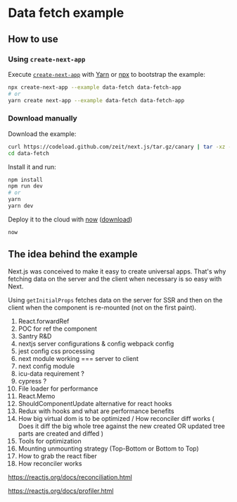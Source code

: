 # Data fetch example

## How to use

### Using `create-next-app`

Execute [`create-next-app`](https://github.com/segmentio/create-next-app) with [Yarn](https://yarnpkg.com/lang/en/docs/cli/create/) or [npx](https://github.com/zkat/npx#readme) to bootstrap the example:

```bash
npx create-next-app --example data-fetch data-fetch-app
# or
yarn create next-app --example data-fetch data-fetch-app
```

### Download manually

Download the example:

```bash
curl https://codeload.github.com/zeit/next.js/tar.gz/canary | tar -xz --strip=2 next.js-canary/examples/data-fetch
cd data-fetch
```

Install it and run:

```bash
npm install
npm run dev
# or
yarn
yarn dev
```

Deploy it to the cloud with [now](https://zeit.co/now) ([download](https://zeit.co/download))

```bash
now
```

## The idea behind the example

Next.js was conceived to make it easy to create universal apps. That's why fetching data
on the server and the client when necessary is so easy with Next.

Using `getInitialProps` fetches data on the server for SSR and then on the client when the component is re-mounted (not on the first paint).




1. React.forwardRef
2. POC for ref the component
3. Santry R&D
4. nextjs server configurations & config webpack config
5. jest config css processing
6. next module working === server to client
7. next config module
8. icu-data requirement ?
9. cypress ?
10. File loader for performance
11. React.Memo
12. ShouldComponentUpdate alternative for react hooks
13. Redux with hooks and what are performance benefits
14. How big virtual dom is to be optimized / How reconciler diff works ( Does it diff the big whole tree against the new created OR updated tree parts are created and diffed  )
15. Tools for optimization 
16. Mounting unmounting strategy (Top-Bottom or Bottom to Top)
17. How to grab the react fiber
18. How reconciler works




https://reactjs.org/docs/reconciliation.html


https://reactjs.org/docs/profiler.html